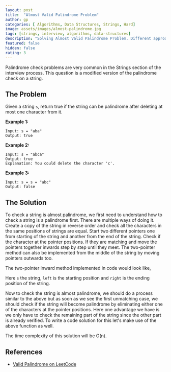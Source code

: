 ```yaml
---
layout: post
title:  "Almost Valid Palindrome Problem"
author: gp
categories: [ Algorithms, Data Structures, Strings, Hard]
image: assets/images/almost-palindrome.jpg
tags: [strings, interview, algorithms, data-structures]
description: "Solving Almost Valid Palindrome Problem. Different approaches to solve the problem and their curresponding time and space complexities explained."
featured: false
hidden: false
rating: 3
---
```


Palindrome check problems are very common in the Strings section of the interview process. This question is a modified version of the palindrome check on a string.

  

## The Problem
Given a string `s`, return true if the string can be palindrome after deleting at most one character from it.
  

**Example 1:**
```
Input: s = "aba"
Output: true
```
**Example 2:**
```
Input: s = "abca"
Output: true
Explanation: You could delete the character 'c'.
```
**Example 3:**
```
Input: s = s = "abc"
Output: false
```
  
## The Solution

To check a string is almost palindrome, we first need to understand how to check a string is a palindrome first. There are multiple ways of doing it.
Create a copy of the string in reverse order and check all the characters in the same positions of strings are equal.
Start two different pointers one from starting of the string and another from the end of the string. Check if the character at the pointer positions. If they are matching and move the pointers together inwards step by step until they meet.
The two-pointer method can also be implemented from the middle of the string by moving pointers outwards too.

The two-pointer inward method implemented in code would look like,
<script src="http://gist-it.appspot.com/https://github.com/vishnu-gp/algorithm-ds/blob/master/Excercises/Strings/03_AlmostPalindrome/Solution.js?slice=7:18"></script>
Here `s` the string, `left` is the starting position and `right` is the ending position of the string.

Now to check the string is almost palindrome, we should do a process similar to the above but as soon as we see the first unmatching case, we should check if the string will become palindrome by eliminating either one of the characters at the pointer positions. Here one advantage we have is we only have to check the remaining part of the string since the other part is already verified. To write a code solution for this let's make use of the above function as well.
<script src="http://gist-it.appspot.com/https://github.com/vishnu-gp/algorithm-ds/blob/master/Excercises/Strings/03_AlmostPalindrome/Solution.js?slice=24:36"></script>

The time complexity of this solution will be O(n).

## References
-  <a target="_blank" href="https://leetcode.com/problems/valid-palindrome-ii/">Valid Palindrome on LeetCode</a>
